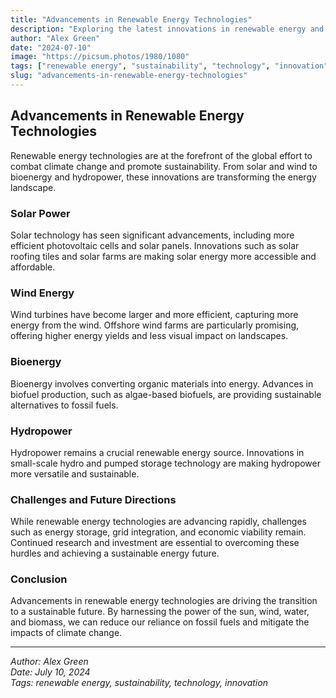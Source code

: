 ```yaml
---
title: "Advancements in Renewable Energy Technologies"
description: "Exploring the latest innovations in renewable energy and their impact on sustainability."
author: "Alex Green"
date: "2024-07-10"
image: "https://picsum.photos/1980/1080"
tags: ["renewable energy", "sustainability", "technology", "innovation"]
slug: "advancements-in-renewable-energy-technologies"
---
```


## Advancements in Renewable Energy Technologies

Renewable energy technologies are at the forefront of the global effort to combat climate change and promote sustainability. From solar and wind to bioenergy and hydropower, these innovations are transforming the energy landscape.

### Solar Power

Solar technology has seen significant advancements, including more efficient photovoltaic cells and solar panels. Innovations such as solar roofing tiles and solar farms are making solar energy more accessible and affordable.

### Wind Energy

Wind turbines have become larger and more efficient, capturing more energy from the wind. Offshore wind farms are particularly promising, offering higher energy yields and less visual impact on landscapes.

### Bioenergy

Bioenergy involves converting organic materials into energy. Advances in biofuel production, such as algae-based biofuels, are providing sustainable alternatives to fossil fuels.

### Hydropower

Hydropower remains a crucial renewable energy source. Innovations in small-scale hydro and pumped storage technology are making hydropower more versatile and sustainable.

### Challenges and Future Directions

While renewable energy technologies are advancing rapidly, challenges such as energy storage, grid integration, and economic viability remain. Continued research and investment are essential to overcoming these hurdles and achieving a sustainable energy future.

### Conclusion

Advancements in renewable energy technologies are driving the transition to a sustainable future. By harnessing the power of the sun, wind, water, and biomass, we can reduce our reliance on fossil fuels and mitigate the impacts of climate change.

---

_Author: Alex Green_  
_Date: July 10, 2024_  
_Tags: renewable energy, sustainability, technology, innovation_
